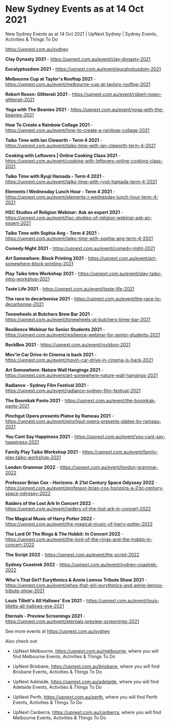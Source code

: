 # New Sydney Events as at 14 Oct 2021
New Sydney Events as at 14 Oct 2021 | UpNext Sydney | Sydney Events, Activities &amp; Things To Do

https://upnext.com.au/sydney


**Clay Dynasty 2021** - https://upnext.com.au/event/clay-dynasty-2021

**Eucalyptusdom 2021** - https://upnext.com.au/event/eucalyptusdom-2021

**Melbourne Cup at Taylor's Rooftop 2021** - https://upnext.com.au/event/melbourne-cup-at-taylors-rooftop-2021

**Robert Rosen: Glitterati 2021** - https://upnext.com.au/event/robert-rosen-glitterati-2021

**Yoga with The Beanies 2021** - https://upnext.com.au/event/yoga-with-the-beanies-2021

**How To Create a Rainbow Collage 2021** - https://upnext.com.au/event/how-to-create-a-rainbow-collage-2021

**Taiko Time with Ian Cleworth - Term 4 2021** - https://upnext.com.au/event/taiko-time-with-ian-cleworth-term-4-2021

**Cooking with Leftovers | Online Cooking Class 2021** - https://upnext.com.au/event/cooking-with-leftovers-online-cooking-class-2021

**Taiko Time with Ryuji Hamada - Term 4 2021** - https://upnext.com.au/event/taiko-time-with-ryuji-hamada-term-4-2021

**Elements I Wednesday Lunch Hour - Term 4 2021** - https://upnext.com.au/event/elements-i-wednesday-lunch-hour-term-4-2021

**HSC Studies of Religion Webinar: Ask an expert 2021** - https://upnext.com.au/event/hsc-studies-of-religion-webinar-ask-an-expert-2021

**Taiko Time with Sophia Ang - Term 4 2021** - https://upnext.com.au/event/taiko-time-with-sophia-ang-term-4-2021

**Comedy Night 2021** - https://upnext.com.au/event/comedy-night-2021

**Art Somewhere: Block Printing 2021** - https://upnext.com.au/event/art-somewhere-block-printing-2021

**Play Taiko Intro Workshop 2021** - https://upnext.com.au/event/play-taiko-intro-workshop-2021

**Taste Life 2021** - https://upnext.com.au/event/taste-life-2021

**The race to decarbonise 2021** - https://upnext.com.au/event/the-race-to-decarbonise-2021

**Tonewheels at Butchers Brew Bar 2021** - https://upnext.com.au/event/tonewheels-at-butchers-brew-bar-2021

**Resilience Webinar for Senior Students 2021** - https://upnext.com.au/event/resilience-webinar-for-senior-students-2021

**RockBox 2021** - https://upnext.com.au/event/rockbox-2021

**Mov'in Car Drive-In Cinema is back 2021** - https://upnext.com.au/event/movin-car-drive-in-cinema-is-back-2021

**Art Somewhere: Nature Wall Hangings 2021** - https://upnext.com.au/event/art-somewhere-nature-wall-hangings-2021

**Radiance - Sydney Film Festival 2021** - https://upnext.com.au/event/radiance-sydney-film-festival-2021

**The Boomkak Panto 2021** - https://upnext.com.au/event/the-boomkak-panto-2021

**Pinchgut Opera presents Platee by Rameau 2021** - https://upnext.com.au/event/pinchgut-opera-presents-platee-by-rameau-2021

**You Cant Say Happiness 2021** - https://upnext.com.au/event/you-cant-say-happiness-2021

**Family Play Taiko Workshop 2021** - https://upnext.com.au/event/family-play-taiko-workshop-2021

**London Grammar 2022** - https://upnext.com.au/event/london-grammar-2022

**Professor Brian Cox - Horizons: A 21st Century Space Odyssey 2022** - https://upnext.com.au/event/professor-brian-cox-horizons-a-21st-century-space-odyssey-2022

**Raiders of the Lost Ark In Concert 2022** - https://upnext.com.au/event/raiders-of-the-lost-ark-in-concert-2022

**The Magical Music of Harry Potter 2022** - https://upnext.com.au/event/the-magical-music-of-harry-potter-2022

**The Lord Of The Rings & The Hobbit: In Concert 2022** - https://upnext.com.au/event/the-lord-of-the-rings-and-the-hobbit-in-concert-2022

**The Script 2022** - https://upnext.com.au/event/the-script-2022

**Sydney Coastrek 2022** - https://upnext.com.au/event/sydney-coastrek-2022

**Who's That Girl? Eurythmics & Annie Lennox Tribute Show 2021** - https://upnext.com.au/event/whos-that-girl-eurythmics-and-annie-lennox-tribute-show-2021

**Louis Tillett's All Hallows' Eve 2021** - https://upnext.com.au/event/louis-tilletts-all-hallows-eve-2021

**Eternals - Preview Screenings 2021** - https://upnext.com.au/event/eternals-preview-screenings-2021



See more events at https://upnext.com.au/sydney


Also check out:

* UpNext Melbourne, https://upnext.com.au/melbourne, where you will find Melbourne Events, Activities & Things To Do

* UpNext Brisbane, https://upnext.com.au/brisbane, where you will find Brisbane Events, Activities & Things To Do

* UpNext Adelaide, https://upnext.com.au/adelaide, where you will find Adelaide Events, Activities & Things To Do

* UpNext Perth, https://upnext.com.au/perth, where you will find Perth Events, Activities & Things To Do

* UpNext Canberra, https://upnext.com.au/canberra, where you will find Melbourne Events, Activities & Things To Do
